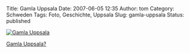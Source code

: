 Title: Gamla Uppsala
Date: 2007-06-05 12:35
Author: tom
Category: Schweden
Tags: Foto, Geschichte, Uppsala
Slug: gamla-uppsala
Status: published

[![Gamla
Uppsala](http://www.fiket.de/pic/gamlauppsbw_s.jpg "Gamla Uppsala")](http://www.fiket.de/pic/gamlauppsbw_l.jpg)

[Gamla Uppsala?](http://de.wikipedia.org/wiki/Gamla_Uppsala)

